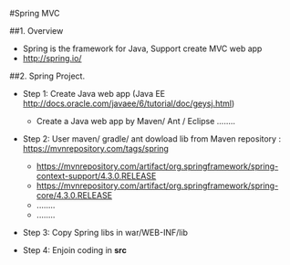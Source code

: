 
#Spring MVC

##1. Overview

- Spring is the framework for Java, Support create MVC web app
- http://spring.io/

##2. Spring Project.

  - Step 1: Create Java web app (Java EE http://docs.oracle.com/javaee/6/tutorial/doc/geysj.html)
    - Create a Java web app by Maven/ Ant / Eclipse ........



  - Step 2: User maven/ gradle/ ant dowload lib from Maven repository : https://mvnrepository.com/tags/spring
    - https://mvnrepository.com/artifact/org.springframework/spring-context-support/4.3.0.RELEASE
    - https://mvnrepository.com/artifact/org.springframework/spring-core/4.3.0.RELEASE
    - ........
    - ........
  - Step 3: Copy Spring libs in war/WEB-INF/lib
  
  - Step 4: Enjoin coding in **src**
